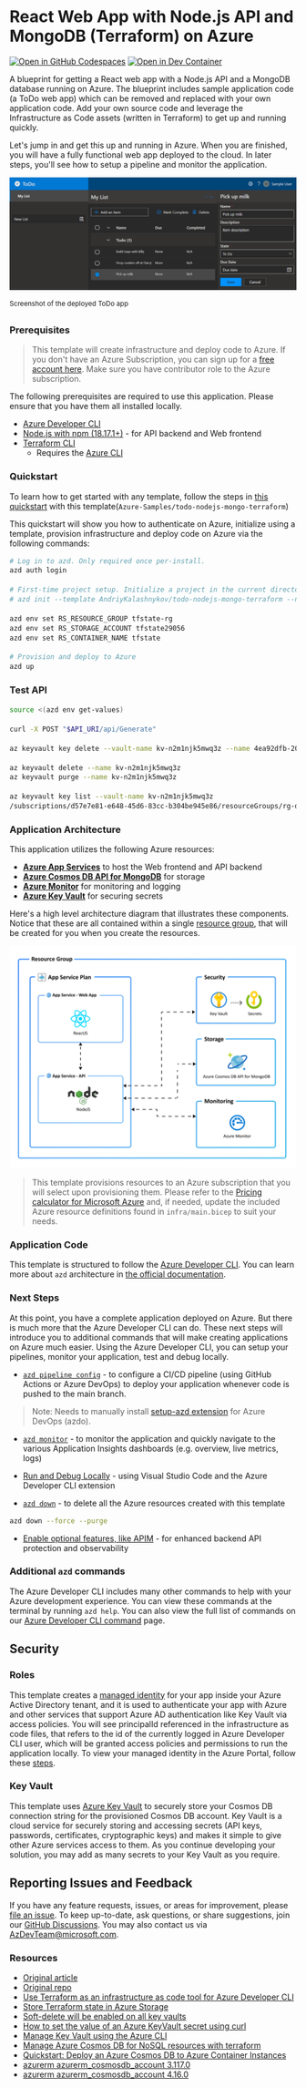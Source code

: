 # React Web App with Node.js API and MongoDB (Terraform) on Azure

[![Open in GitHub Codespaces](https://img.shields.io/static/v1?style=for-the-badge&label=GitHub+Codespaces&message=Open&color=brightgreen&logo=github)](https://codespaces.new/azure-samples/todo-nodejs-mongo-terraform)
[![Open in Dev Container](https://img.shields.io/static/v1?style=for-the-badge&label=Dev+Containers&message=Open&color=blue&logo=visualstudiocode)](https://vscode.dev/redirect?url=vscode://ms-vscode-remote.remote-containers/cloneInVolume?url=https://github.com/azure-samples/todo-nodejs-mongo-terraform)

A blueprint for getting a React web app with a Node.js API and a MongoDB database running on Azure. The blueprint includes sample application code (a ToDo web app) which can be removed and replaced with your own application code. Add your own source code and leverage the Infrastructure as Code assets (written in Terraform) to get up and running quickly.

Let's jump in and get this up and running in Azure. When you are finished, you will have a fully functional web app deployed to the cloud. In later steps, you'll see how to setup a pipeline and monitor the application.

!["Screenshot of deployed ToDo app"](assets/web.png)

<sup>Screenshot of the deployed ToDo app</sup>

### Prerequisites
> This template will create infrastructure and deploy code to Azure. If you don't have an Azure Subscription, you can sign up for a [free account here](https://azure.microsoft.com/free/). Make sure you have contributor role to the Azure subscription.

The following prerequisites are required to use this application. Please ensure that you have them all installed locally.

- [Azure Developer CLI](https://aka.ms/azd-install)
- [Node.js with npm (18.17.1+)](https://nodejs.org/) - for API backend and Web frontend
- [Terraform CLI](https://aka.ms/azure-dev/terraform-install)
    - Requires the [Azure CLI](https://learn.microsoft.com/cli/azure/install-azure-cli)

### Quickstart
To learn how to get started with any template, follow the steps in [this quickstart](https://learn.microsoft.com/azure/developer/azure-developer-cli/get-started?tabs=localinstall&pivots=programming-language-nodejs) with this template(`Azure-Samples/todo-nodejs-mongo-terraform`)

This quickstart will show you how to authenticate on Azure, initialize using a template, provision infrastructure and deploy code on Azure via the following commands:

```bash
# Log in to azd. Only required once per-install.
azd auth login

# First-time project setup. Initialize a project in the current directory, using this template. 
# azd init --template AndriyKalashnykov/todo-nodejs-mongo-terraform --no-prompt

azd env set RS_RESOURCE_GROUP tfstate-rg
azd env set RS_STORAGE_ACCOUNT tfstate29056
azd env set RS_CONTAINER_NAME tfstate

# Provision and deploy to Azure
azd up
```

### Test API

```bash
source <(azd env get-values)

curl -X POST "$API_URI/api/Generate"

az keyvault key delete --vault-name kv-n2m1njk5mwq3z --name 4ea92dfb-2091-40e3-ab1f-5b33097e1285

az keyvault delete --name kv-n2m1njk5mwq3z
az keyvault purge --name kv-n2m1njk5mwq3z

az keyvault key list --vault-name kv-n2m1njk5mwq3z
/subscriptions/d57e7e81-e648-45d6-83cc-b304be945e86/resourceGroups/rg-dev/providers/Microsoft.KeyVault/vaults/kv-n2m1njk5mwq3z/objectId/4ea92dfb-2091-40e3-ab1f-5b33097e1285
```

### Application Architecture

This application utilizes the following Azure resources:

- [**Azure App Services**](https://docs.microsoft.com/azure/app-service/) to host the Web frontend and API backend
- [**Azure Cosmos DB API for MongoDB**](https://docs.microsoft.com/azure/cosmos-db/mongodb/mongodb-introduction) for storage
- [**Azure Monitor**](https://docs.microsoft.com/azure/azure-monitor/) for monitoring and logging
- [**Azure Key Vault**](https://docs.microsoft.com/azure/key-vault/) for securing secrets

Here's a high level architecture diagram that illustrates these components. Notice that these are all contained within a single [resource group](https://docs.microsoft.com/azure/azure-resource-manager/management/manage-resource-groups-portal), that will be created for you when you create the resources.

!["Application architecture diagram"](assets/resources.png)

> This template provisions resources to an Azure subscription that you will select upon provisioning them. Please refer to the [Pricing calculator for Microsoft Azure](https://azure.microsoft.com/pricing/calculator/) and, if needed, update the included Azure resource definitions found in `infra/main.bicep` to suit your needs.

### Application Code

This template is structured to follow the [Azure Developer CLI](https://aka.ms/azure-dev/overview). You can learn more about `azd` architecture in [the official documentation](https://learn.microsoft.com/azure/developer/azure-developer-cli/make-azd-compatible?pivots=azd-create#understand-the-azd-architecture).

### Next Steps

At this point, you have a complete application deployed on Azure. But there is much more that the Azure Developer CLI can do. These next steps will introduce you to additional commands that will make creating applications on Azure much easier. Using the Azure Developer CLI, you can setup your pipelines, monitor your application, test and debug locally.

- [`azd pipeline config`](https://learn.microsoft.com/azure/developer/azure-developer-cli/configure-devops-pipeline?tabs=GitHub) - to configure a CI/CD pipeline (using GitHub Actions or Azure DevOps) to deploy your application whenever code is pushed to the main branch. 

> Note: Needs to manually install [setup-azd extension](https://marketplace.visualstudio.com/items?itemName=ms-azuretools.azd) for Azure DevOps (azdo).

- [`azd monitor`](https://learn.microsoft.com/azure/developer/azure-developer-cli/monitor-your-app) - to monitor the application and quickly navigate to the various Application Insights dashboards (e.g. overview, live metrics, logs)

- [Run and Debug Locally](https://learn.microsoft.com/azure/developer/azure-developer-cli/debug?pivots=ide-vs-code) - using Visual Studio Code and the Azure Developer CLI extension

- [`azd down`](https://learn.microsoft.com/azure/developer/azure-developer-cli/reference#azd-down) - to delete all the Azure resources created with this template
```bash
azd down --force --purge
```

- [Enable optional features, like APIM](./OPTIONAL_FEATURES.md) - for enhanced backend API protection and observability

### Additional `azd` commands

The Azure Developer CLI includes many other commands to help with your Azure development experience. You can view these commands at the terminal by running `azd help`. You can also view the full list of commands on our [Azure Developer CLI command](https://aka.ms/azure-dev/ref) page.

## Security

### Roles

This template creates a [managed identity](https://docs.microsoft.com/azure/active-directory/managed-identities-azure-resources/overview) for your app inside your Azure Active Directory tenant, and it is used to authenticate your app with Azure and other services that support Azure AD authentication like Key Vault via access policies. You will see principalId referenced in the infrastructure as code files, that refers to the id of the currently logged in Azure Developer CLI user, which will be granted access policies and permissions to run the application locally. To view your managed identity in the Azure Portal, follow these [steps](https://docs.microsoft.com/azure/active-directory/managed-identities-azure-resources/how-to-view-managed-identity-service-principal-portal).

### Key Vault

This template uses [Azure Key Vault](https://docs.microsoft.com/azure/key-vault/general/overview) to securely store your Cosmos DB connection string for the provisioned Cosmos DB account. Key Vault is a cloud service for securely storing and accessing secrets (API keys, passwords, certificates, cryptographic keys) and makes it simple to give other Azure services access to them. As you continue developing your solution, you may add as many secrets to your Key Vault as you require.

## Reporting Issues and Feedback

If you have any feature requests, issues, or areas for improvement, please [file an issue](https://aka.ms/azure-dev/issues). To keep up-to-date, ask questions, or share suggestions, join our [GitHub Discussions](https://aka.ms/azure-dev/discussions). You may also contact us via AzDevTeam@microsoft.com.

### Resources

* [Original article](https://learn.microsoft.com/en-us/samples/azure-samples/todo-nodejs-mongo-terraform/todo-nodejs-mongo-terraform/)
* [Original repo](https://github.com/azure-samples/todo-nodejs-mongo-terraform/tree/main/)
* [Use Terraform as an infrastructure as code tool for Azure Developer CLI](https://github.com/MicrosoftDocs/azure-dev-docs/blob/main/articles/azure-developer-cli/use-terraform-for-azd.md)
* [Store Terraform state in Azure Storage](https://github.com/MicrosoftDocs/azure-dev-docs/blob/main/articles/terraform/store-state-in-azure-storage.md)
* [Soft-delete will be enabled on all key vaults](https://docs.azure.cn/en-us/key-vault/general/soft-delete-change)
* [How to set the value of an Azure KeyVault secret using curl](https://stackoverflow.com/questions/51440297/how-to-set-the-value-of-an-azure-keyvault-secret-using-curl)
* [Manage Key Vault using the Azure CLI](https://learn.microsoft.com/en-us/azure/key-vault/general/manage-with-cli2)
* [Manage Azure Cosmos DB for NoSQL resources with terraform](https://learn.microsoft.com/en-us/azure/cosmos-db/nosql/manage-with-terraform)
* [Quickstart: Deploy an Azure Cosmos DB to Azure Container Instances](https://learn.microsoft.com/en-us/azure/developer/terraform/azurerm/deploy-azure-cosmos-db-to-azure-container-instances)
* [azurerm azurerm_cosmosdb_account 3.117.0](https://registry.terraform.io/providers/hashicorp/azurerm/3.117.0/docs/resources/cosmosdb_account#primary_mongodb_connection_string-1)
* [azurerm azurerm_cosmosdb_account 4.16.0](https://registry.terraform.io/providers/hashicorp/azurerm/4.16.0/docs/resources/cosmosdb_account)
